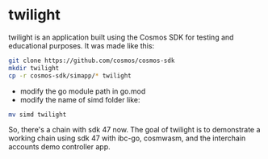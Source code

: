 
# twilight

twilight is an application built using the Cosmos SDK for testing and educational purposes.  It was made like this:

```bash
git clone https://github.com/cosmos/cosmos-sdk
mkdir twilight
cp -r cosmos-sdk/simapp/* twilight
```

* modify the go module path in go.mod
* modify the name of simd folder like: 

```bash
mv simd twilight
```

So, there's a chain with sdk 47 now.  The goal of twilight is to demonstrate a working chain using sdk 47 with ibc-go, cosmwasm, and the interchain accounts demo controller app. 
